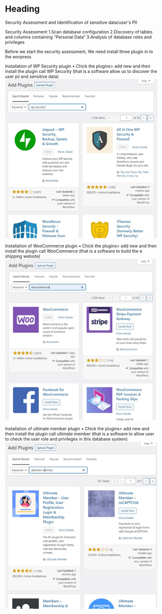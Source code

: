 # Heading
Security Assessment and Identification of sensitive data/user's PII

Security Assessment
1.Scan database configuration
2.Discovery of tables and columns containing “Personal Data” 
3.Analysis of database roles and privileges 

Before we start the security assessment, We need install three plugin in to the worpress

Installation of WP Security plugin
•	Chick the plugins> add new and then install the plugin call WP Security (that is a software allow us to discover the user pii and sensitive data)
![1.1](./assets/1.1.jpg)


Installation of WooCommerce plugin
•	Chick the plugins> add new and then install the plugin call WooCommerce (that is a software to build the e shipping website)
![1.2](./assets/1.2.jpg)

Installation of ultimate member plugin
•	Chick the plugins> add new and then install the plugin call ultimate member (that is a software to allow user to check the user role and privileges in this database system)
![1.3](./assets/1.3.jpg)

